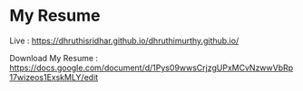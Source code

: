 # My Resume

Live : https://dhruthisridhar.github.io/dhruthimurthy.github.io/

Download  My Resume : https://docs.google.com/document/d/1Pys09wwsCrjzgUPxMCvNzwwVbRp17wizeos1ExskMLY/edit
